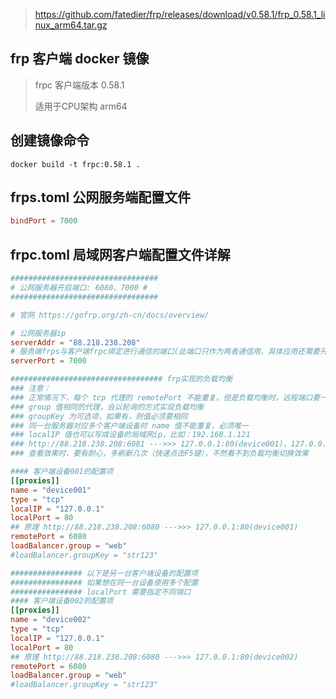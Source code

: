 > https://github.com/fatedier/frp/releases/download/v0.58.1/frp_0.58.1_linux_arm64.tar.gz

## frp 客户端 docker 镜像
> frpc 客户端版本 0.58.1
> 
> 适用于CPU架构 arm64

## 创建镜像命令
```
docker build -t frpc:0.58.1 .
```

## frps.toml 公网服务端配置文件
```frps.toml
bindPort = 7000
```

## frpc.toml 局域网客户端配置文件详解
```frpc.toml
#################################
# 公网服务器开启端口: 6080、7000 #
#################################

# 官网 https://gofrp.org/zh-cn/docs/overview/

# 公网服务器ip
serverAddr = "88.218.238.208"
# 服务端frps与客户端frpc绑定进行通信的端口(此端口只作为两者通信用，具体应用还需要开启相应的端口)
serverPort = 7000

################################## frp实现的负载均衡
### 注意：
### 正常情况下，每个 tcp 代理的 remotePort 不能重复。但是负载均衡时，远程端口要一样(端口不同就无法实现负载均衡了)
### group 值相同的代理，会以轮询的方式实现负载均衡
### groupKey 为可选项，如果有，则值必须要相同
### 同一台服务器对应多个客户端设备时 name 值不能重复，必须唯一
### localIP 值也可以写成设备的局域网ip，比如：192.168.1.121
### http://88.218.238.208:6081 --->>> 127.0.0.1:80(device001)、127.0.0.1:80(device002)
### 查看效果时，要有耐心，多刷新几次（快速点击F5键），不然看不到负载均衡切换效果

#### 客户端设备001的配置项
[[proxies]]
name = "device001"
type = "tcp"
localIP = "127.0.0.1"
localPort = 80
## 原理 http://88.218.238.208:6080 --->>> 127.0.0.1:80(device001)
remotePort = 6080
loadBalancer.group = "web"
#loadBalancer.groupKey = "str123"

################ 以下是另一台客户端设备的配置项
################ 如果想在同一台设备使用多个配置
################ localPort 需要指定不同端口
#### 客户端设备002的配置项
[[proxies]]
name = "device002"
type = "tcp"
localIP = "127.0.0.1"
localPort = 80
## 原理 http://88.218.238.208:6080 --->>> 127.0.0.1:80(device002)
remotePort = 6080
loadBalancer.group = "web"
#loadBalancer.groupKey = "str123"
```
